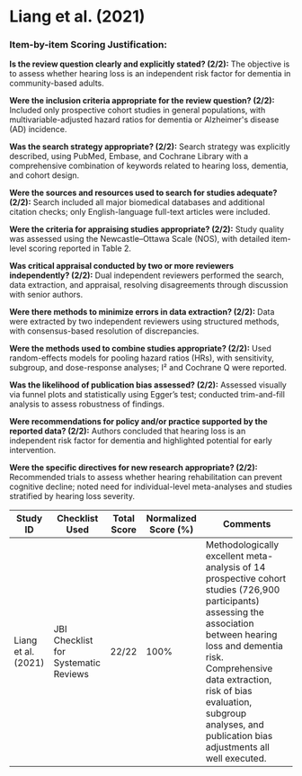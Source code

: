 # Liang et al. (2021)

### Item-by-item Scoring Justification:

**Is the review question clearly and explicitly stated? (2/2):** The objective is to assess whether hearing loss is an independent risk factor for dementia in community-based adults.

**Were the inclusion criteria appropriate for the review question? (2/2):** Included only prospective cohort studies in general populations, with multivariable-adjusted hazard ratios for dementia or Alzheimer's disease (AD) incidence.

**Was the search strategy appropriate? (2/2):** Search strategy was explicitly described, using PubMed, Embase, and Cochrane Library with a comprehensive combination of keywords related to hearing loss, dementia, and cohort design.

**Were the sources and resources used to search for studies adequate? (2/2):** Search included all major biomedical databases and additional citation checks; only English-language full-text articles were included.

**Were the criteria for appraising studies appropriate? (2/2):** Study quality was assessed using the Newcastle–Ottawa Scale (NOS), with detailed item-level scoring reported in Table 2.

**Was critical appraisal conducted by two or more reviewers independently? (2/2):** Dual independent reviewers performed the search, data extraction, and appraisal, resolving disagreements through discussion with senior authors.

**Were there methods to minimize errors in data extraction? (2/2):** Data were extracted by two independent reviewers using structured methods, with consensus-based resolution of discrepancies.

**Were the methods used to combine studies appropriate? (2/2):** Used random-effects models for pooling hazard ratios (HRs), with sensitivity, subgroup, and dose-response analyses; I² and Cochrane Q were reported.

**Was the likelihood of publication bias assessed? (2/2):** Assessed visually via funnel plots and statistically using Egger’s test; conducted trim-and-fill analysis to assess robustness of findings.

**Were recommendations for policy and/or practice supported by the reported data? (2/2):** Authors concluded that hearing loss is an independent risk factor for dementia and highlighted potential for early intervention.

**Were the specific directives for new research appropriate? (2/2):** Recommended trials to assess whether hearing rehabilitation can prevent cognitive decline; noted need for individual-level meta-analyses and studies stratified by hearing loss severity.

| Study ID | Checklist Used | Total Score | Normalized Score (%) | Comments |
| --- | --- | --- | --- | --- |
| Liang et al. (2021) | JBI Checklist for Systematic Reviews | 22/22 | 100% | Methodologically excellent meta-analysis of 14 prospective cohort studies (726,900 participants) assessing the association between hearing loss and dementia risk. Comprehensive data extraction, risk of bias evaluation, subgroup analyses, and publication bias adjustments all well executed. |

